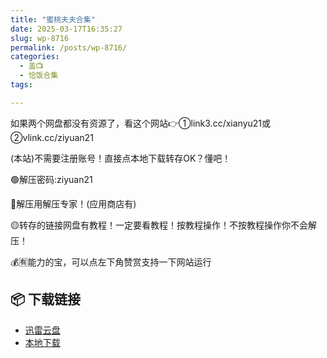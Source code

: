 ```yaml
---
title: "蜜桃夫夫合集"
date: 2025-03-17T16:35:27
slug: wp-8716
permalink: /posts/wp-8716/
categories:
  - 盖📺
  - 恰饭合集
tags:

---
```


如果两个网盘都没有资源了，看这个网站👉①link3.cc/xianyu21或②vlink.cc/ziyuan21

(本站)不需要注册账号！直接点本地下载转存OK？懂吧！

🟢解压密码:ziyuan21

🔵解压用解压专家！(应用商店有)

🟡转存的链接网盘有教程！一定要看教程！按教程操作！不按教程操作你不会解压！

💰🈶能力的宝，可以点左下角赞赏支持一下网站运行

## 📦 下载链接
- [迅雷云盘](https://blziyuan21.com/pay-download/8716?key=48935a14d4&down_id=0)
- [本地下载](https://blziyuan21.com/pay-download/8716?key=48935a14d4&down_id=1)

